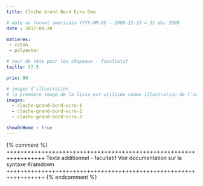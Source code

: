 ```yaml
---
title: Cloche Grand Bord Ecru Geo

# date au format americain YYYY-MM-DD - 2009-12-31 = 31 dec 2009
date : 2017-04-28

matieres:
 - coton
 - polyester

# tour de tête pour les chapeaux - facultatif
taille: 57.5

prix: 80

# images d'illustration
# la première image de la liste est utilisée comme illustration de l'article dans les pages de listing.
images:
  - cloche-grand-bord-ecru-1
  - cloche-grand-bord-ecru-2
  - cloche-grand-bord-ecru-3

showOnHome : true
---
```

{% comment %} +++++++++++++++++++++++++++++++++++++++++++++++++++++++++++++++++
              Texte additionnel - facultatif
              Voir documentation sur la syntaxe Kramdown
+++++++++++++++++++++++++++++++++++++++++++++++++++++++++++++++++ {% endcomment %}
